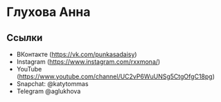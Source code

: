 # Глухова Анна
## Ссылки
* ВКонтакте (https://vk.com/punkasadaisy)  
* Instagram (https://www.instagram.com/rxxmona/) 
* YouTube (https://www.youtube.com/channel/UC2vP6WuUNSg5CtgOfgC18pg)
* Snapchat: @katytommas
* Telegram @aglukhova
